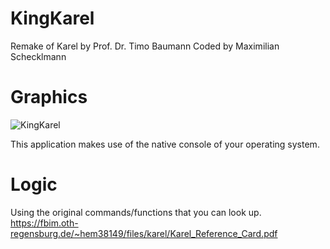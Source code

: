 # KingKarel
Remake of Karel by Prof. Dr. Timo Baumann
Coded by Maximilian Schecklmann

# Graphics
![KingKarel](https://user-images.githubusercontent.com/71547522/195885383-b02b5b15-07ff-46f5-a404-3557fa38edbe.gif)

This application makes use of the native console of your operating system.

# Logic
Using the original commands/functions that you can look up.
https://fbim.oth-regensburg.de/~hem38149/files/karel/Karel_Reference_Card.pdf
